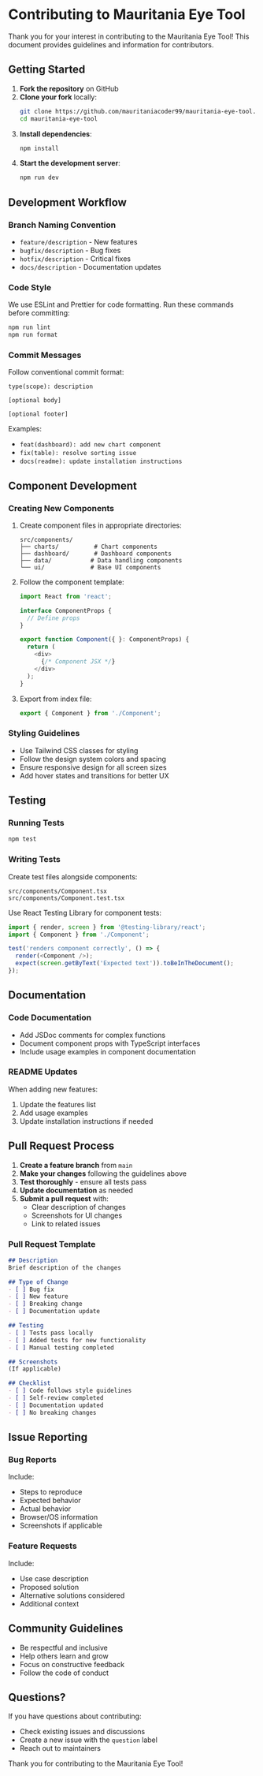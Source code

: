 # Contributing to Mauritania Eye Tool

Thank you for your interest in contributing to the Mauritania Eye Tool! This document provides guidelines and information for contributors.

## Getting Started

1. **Fork the repository** on GitHub
2. **Clone your fork** locally:
   ```bash
   git clone https://github.com/mauritaniacoder99/mauritania-eye-tool.git
   cd mauritania-eye-tool
   ```
3. **Install dependencies**:
   ```bash
   npm install
   ```
4. **Start the development server**:
   ```bash
   npm run dev
   ```

## Development Workflow

### Branch Naming Convention

- `feature/description` - New features
- `bugfix/description` - Bug fixes
- `hotfix/description` - Critical fixes
- `docs/description` - Documentation updates

### Code Style

We use ESLint and Prettier for code formatting. Run these commands before committing:

```bash
npm run lint
npm run format
```

### Commit Messages

Follow conventional commit format:

```
type(scope): description

[optional body]

[optional footer]
```

Examples:
- `feat(dashboard): add new chart component`
- `fix(table): resolve sorting issue`
- `docs(readme): update installation instructions`

## Component Development

### Creating New Components

1. Create component files in appropriate directories:
   ```
   src/components/
   ├── charts/          # Chart components
   ├── dashboard/       # Dashboard components
   ├── data/           # Data handling components
   └── ui/             # Base UI components
   ```

2. Follow the component template:
   ```typescript
   import React from 'react';
   
   interface ComponentProps {
     // Define props
   }
   
   export function Component({ }: ComponentProps) {
     return (
       <div>
         {/* Component JSX */}
       </div>
     );
   }
   ```

3. Export from index file:
   ```typescript
   export { Component } from './Component';
   ```

### Styling Guidelines

- Use Tailwind CSS classes for styling
- Follow the design system colors and spacing
- Ensure responsive design for all screen sizes
- Add hover states and transitions for better UX

## Testing

### Running Tests

```bash
npm test
```

### Writing Tests

Create test files alongside components:
```
src/components/Component.tsx
src/components/Component.test.tsx
```

Use React Testing Library for component tests:
```typescript
import { render, screen } from '@testing-library/react';
import { Component } from './Component';

test('renders component correctly', () => {
  render(<Component />);
  expect(screen.getByText('Expected text')).toBeInTheDocument();
});
```

## Documentation

### Code Documentation

- Add JSDoc comments for complex functions
- Document component props with TypeScript interfaces
- Include usage examples in component documentation

### README Updates

When adding new features:
1. Update the features list
2. Add usage examples
3. Update installation instructions if needed

## Pull Request Process

1. **Create a feature branch** from `main`
2. **Make your changes** following the guidelines above
3. **Test thoroughly** - ensure all tests pass
4. **Update documentation** as needed
5. **Submit a pull request** with:
   - Clear description of changes
   - Screenshots for UI changes
   - Link to related issues

### Pull Request Template

```markdown
## Description
Brief description of the changes

## Type of Change
- [ ] Bug fix
- [ ] New feature
- [ ] Breaking change
- [ ] Documentation update

## Testing
- [ ] Tests pass locally
- [ ] Added tests for new functionality
- [ ] Manual testing completed

## Screenshots
(If applicable)

## Checklist
- [ ] Code follows style guidelines
- [ ] Self-review completed
- [ ] Documentation updated
- [ ] No breaking changes
```

## Issue Reporting

### Bug Reports

Include:
- Steps to reproduce
- Expected behavior
- Actual behavior
- Browser/OS information
- Screenshots if applicable

### Feature Requests

Include:
- Use case description
- Proposed solution
- Alternative solutions considered
- Additional context

## Community Guidelines

- Be respectful and inclusive
- Help others learn and grow
- Focus on constructive feedback
- Follow the code of conduct

## Questions?

If you have questions about contributing:
- Check existing issues and discussions
- Create a new issue with the `question` label
- Reach out to maintainers

Thank you for contributing to the Mauritania Eye Tool!
